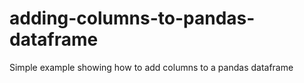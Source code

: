 # adding-columns-to-pandas-dataframe
Simple example showing how to add columns to a pandas dataframe
